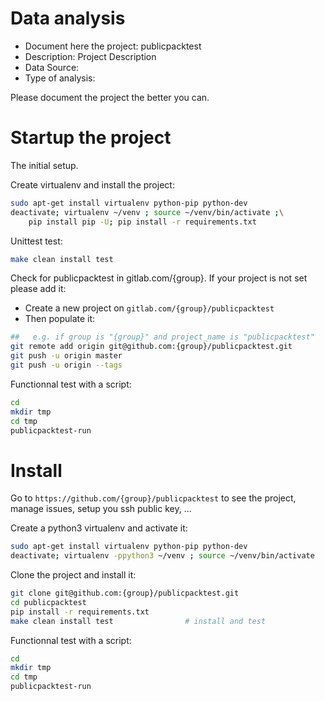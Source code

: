 # Data analysis
- Document here the project: publicpacktest
- Description: Project Description
- Data Source:
- Type of analysis:

Please document the project the better you can.

# Startup the project

The initial setup.

Create virtualenv and install the project:
```bash
sudo apt-get install virtualenv python-pip python-dev
deactivate; virtualenv ~/venv ; source ~/venv/bin/activate ;\
    pip install pip -U; pip install -r requirements.txt
```

Unittest test:
```bash
make clean install test
```

Check for publicpacktest in gitlab.com/{group}.
If your project is not set please add it:

- Create a new project on `gitlab.com/{group}/publicpacktest`
- Then populate it:

```bash
##   e.g. if group is "{group}" and project_name is "publicpacktest"
git remote add origin git@github.com:{group}/publicpacktest.git
git push -u origin master
git push -u origin --tags
```

Functionnal test with a script:

```bash
cd
mkdir tmp
cd tmp
publicpacktest-run
```

# Install

Go to `https://github.com/{group}/publicpacktest` to see the project, manage issues,
setup you ssh public key, ...

Create a python3 virtualenv and activate it:

```bash
sudo apt-get install virtualenv python-pip python-dev
deactivate; virtualenv -ppython3 ~/venv ; source ~/venv/bin/activate
```

Clone the project and install it:

```bash
git clone git@github.com:{group}/publicpacktest.git
cd publicpacktest
pip install -r requirements.txt
make clean install test                # install and test
```
Functionnal test with a script:

```bash
cd
mkdir tmp
cd tmp
publicpacktest-run
```
